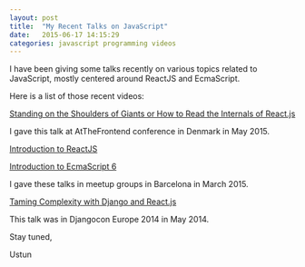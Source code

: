 ```yaml
---
layout: post
title:  "My Recent Talks on JavaScript"
date:   2015-06-17 14:15:29
categories: javascript programming videos
---
```


I have been giving some talks recently on various topics related to
JavaScript, mostly centered around ReactJS and EcmaScript.

Here is a list of those recent videos:

[Standing on the Shoulders of Giants or How to Read the Internals of React.js](https://vimeo.com/129469530)

I gave this talk at AtTheFrontend conference in Denmark in May 2015.

[Introduction to ReactJS](https://www.youtube.com/watch?v=NSeurgO39Hk)

[Introduction to EcmaScript 6](https://www.youtube.com/watch?v=SlrirWY9JTk)

I gave these talks in meetup groups in Barcelona in March 2015.

[Taming Complexity with Django and React.js](https://www.youtube.com/watch?v=wk6QAD0aLt0)

This talk was in Djangocon Europe 2014 in May 2014.

Stay tuned,

Ustun
